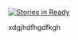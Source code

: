 [![Stories in Ready](https://badge.waffle.io/lw15234/BooleanBattles.png?label=ready&title=Ready)](http://waffle.io/lw15234/BooleanBattles)



xdgjhdfhgdfkgh
